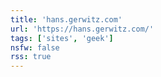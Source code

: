 ```yaml
---
title: 'hans.gerwitz.com'
url: 'https://hans.gerwitz.com/'
tags: ['sites', 'geek']
nsfw: false
rss: true
---
```

